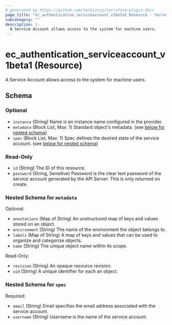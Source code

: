 ```yaml
---
# generated by https://github.com/hashicorp/terraform-plugin-docs
page_title: "ec_authentication_serviceaccount_v1beta1 Resource - terraform-provider-ec"
subcategory: ""
description: |-
  A Service Account allows access to the system for machine users.
---
```


# ec_authentication_serviceaccount_v1beta1 (Resource)

A Service Account allows access to the system for machine users.



<!-- schema generated by tfplugindocs -->
## Schema

### Optional

- `instance` (String) Name is an instance name configured in the provider.
- `metadata` (Block List, Max: 1) Standard object's metadata. (see [below for nested schema](#nestedblock--metadata))
- `spec` (Block List, Max: 1) Spec defines the desired state of the service account. (see [below for nested schema](#nestedblock--spec))

### Read-Only

- `id` (String) The ID of this resource.
- `password` (String, Sensitive) Password is the clear text password of the service account generated by the API Server. This is only returned on create.

<a id="nestedblock--metadata"></a>
### Nested Schema for `metadata`

Optional:

- `annotations` (Map of String) An unstructured map of keys and values stored on an object.
- `environment` (String) The name of the environment the object belongs to.
- `labels` (Map of String) A map of keys and values that can be used to organize and categorize objects.
- `name` (String) The unique object name within its scope.

Read-Only:

- `revision` (String) An opaque resource revision.
- `uid` (String) A unique identifier for each an object.


<a id="nestedblock--spec"></a>
### Nested Schema for `spec`

Required:

- `email` (String) Email specifies the email address associated with the service account.
- `username` (String) Username is the name of the service account.
